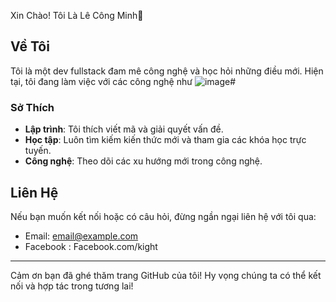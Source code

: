  Xin Chào! Tôi Là Lê Công Minh👋



## Về Tôi

Tôi là một dev fullstack đam mê công nghệ và học hỏi những điều mới. Hiện tại, tôi đang làm việc với các công nghệ như 
![image](https://github.com/user-attachments/assets/34beac1b-3f9d-478c-8100-c4c456d2131a)#

### Sở Thích

- **Lập trình**: Tôi thích viết mã và giải quyết vấn đề.
- **Học tập**: Luôn tìm kiếm kiến thức mới và tham gia các khóa học trực tuyến.
- **Công nghệ**: Theo dõi các xu hướng mới trong công nghệ.




## Liên Hệ

Nếu bạn muốn kết nối hoặc có câu hỏi, đừng ngần ngại liên hệ với tôi qua:

- Email: [email@example.com](minhlebin11072001@gmail.com  )
- Facebook : Facebook.com/kight

---

Cảm ơn bạn đã ghé thăm trang GitHub của tôi! Hy vọng chúng ta có thể kết nối và hợp tác trong tương lai!
